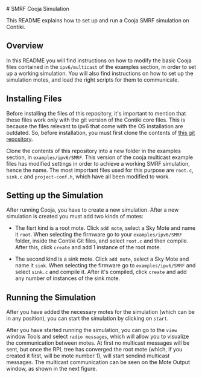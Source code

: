 
# SMRF Cooja Simulation

This README explains how to set up and run a Cooja SMRF simulation on Contiki. 

## Overview

In this README you will find instructions on how to modify the basic Cooja files contained in the `ipv6/multicast` of the examples section, in order to set up a working simulation. You will also find instructions on how to set up the simulation motes, and load the right scripts for them to communicate.

## Installing Files

Before installing the files of this repository, it's important to mention that these files work only with the git version of the Contiki core files. This is because the files relevant to ipv6 that come with the OS installation are outdated. So, before installation, you must first clone the contents of [this git repository](https://github.com/contiki-os/contiki).

Clone the contents of this repository into a new folder in the examples section, in `examples/ipv6/SMRF`. This version of the cooja multicast example files has modified settings in order to achieve a working SMRF simulation, hence the name. The most important files used for this purpose are `root.c`, `sink.c` and `project-conf.h`, which have all been modified to work.

## Setting up the Simulation

After running Cooja, you have to create a new simulation. After a new simulation is created you must add two kinds of motes:

- The fisrt kind is a root mote. Click `add mote`, select a Sky Mote and name it `root`. When selecting the firmware go to your `examples/ipv6/SMRF` folder, inside the Contiki Git files, and select `root.c` and then compile. After this, click `create` and add 1 instance of the root mote.

- The second kind is a sink mote. Click `add mote`, select a Sky Mote and name it `sink`. When selecting the firmware go to `examples/ipv6/SMRF` and select `sink.c` and compile it. After it's compiled, click `create` and add any number of instances of the sink mote.

## Running the Simulation

After you have added the necessary motes for the simulation (which can be in any position), you can start the simulation by clicking on `start`. 

After you have started running the simulation, you can go to the `view` window Tools and select `radio messages`, which will allow you to visualize the communication between motes. At first no multicast messages will be sent, but once the RPL tree has converged the root mote (which, if you created it first, will be mote number 1), will start sendind multicast messages. The multicast communication can be seen on the Mote Output window, as shown in the next figure.



